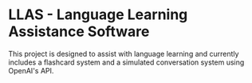 # LLAS - Language Learning Assistance Software
This project is designed to assist with language learning and currently includes a flashcard system and a simulated conversation system using OpenAI's API.
